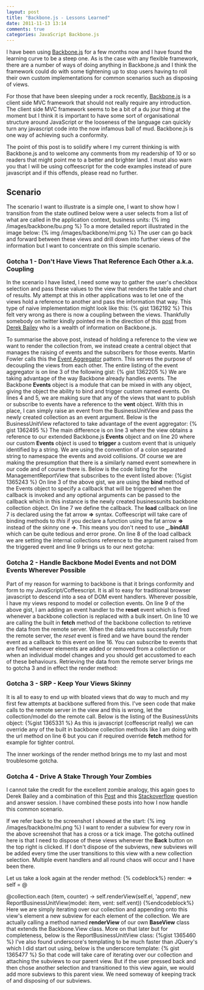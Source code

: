 ```yaml
---
layout: post
title: "Backbone.js - Lessons Learned"
date: 2011-11-13 13:14
comments: true
categories: JavaScript Backbone.js
---
```

I have been using <a href="http://documentcloud.github.com/backbone/" target="_blank">Backbone.js</a> for a few months now and I have found the learning curve to be a steep one.  As is the case with any flexible framework, there are a number of ways of doing anything in Backbone.js and I think the framework could do with some tightening up to stop users having to roll their own custom implementations for common scenarios such as disposing of views.

For those that have been sleeping under a rock recently, <a href="http://documentcloud.github.com/backbone/" target="_blank">Backbone.js</a> is a client side MVC framework that should not really require any introduction.  The client side MVC framework seems to be a bit of a du jour thing at the moment but I think it is important to have some sort of organisational structure around JavaScript or the looseness of the language can quickly turn any javascript code into the now infamous ball of mud.  Backbone.js is one way of achieving such a conformity.

The point of this post is to solidify where I my current thinking is with Backbone.js and to welcome any comments from my readership of 10 or so readers that might point me to a better and brighter land.  I must also warn you that I will be using coffeescript for the code examples instead of pure javascript and if this offends, please read no further.

## Scenario

The scenario I want to illustrate is a simple one, I want to show how I transition from the state outlined below were a user selects from a list of what are called in the application context, business units:
{% img /images/backbone/bu.png %}
To a more detailed report illustrated in the image below:
{% img /images/backbone/mi.png %}
The user can go back and forward between these views and drill down into further views of the information but I want to concentrate on this simple scenario.

###  Gotcha 1 - Don't Have Views That Reference Each Other a.k.a. Coupling
In the scenario I have listed, I need some way to gather the user's checkbox selection and pass these values to the view that renders the table and chart of results.  My attempt at this in other applications was to let one of the views hold a reference to another and pass the information that way.   This type of naive implementation might look like this:
{% gist 1362192 %}
This felt very wrong as there is now a coupling between the views. Thankfully somebody on twitter kindly pointed me in the direction of this <a href="http://lostechies.com/derickbailey/2011/07/19/references-routing-and-the-event-aggregator-coordinating-views-in-backbone-js/" target="_blank">post</a> from <a href="https://twitter.com/#!/derickbailey" target="_blank">Derek Bailey</a> who is a wealth of information on Backbone.js. 

To summarise the above post, instead of holding a reference to the view we want to render the collection from, we instead create a central object that manages the raising of events and the subscribers for those events.  Martin Fowler calls this the <a href="http://martinfowler.com/eaaDev/EventAggregator.html">Event Aggregator</a> pattern.  This serves the purpose of decoupling the views from each other.  The entire listing of the event aggregator is on line 3 of the following gist:
{% gist 1362205 %}
We are taking advantage of the way Backbone already handles events.  The Backbone **Events** object is a module that can be mixed in with any object, giving the object the ability to bind and trigger custom named events.  On lines 4 and 5, we are making sure that any of the views that want to publish or subscribe to events have a reference to the **vent** object.  With this in place, I can simply raise an event from the BusinessUnitView and pass the newly created collection as an event argument.  Below is the BusinessUnitView refactored to take advantage of the event aggregator:
{% gist 1362495 %}
The main difference is on line 3 where the view obtains a reference to our extended Backbone.js **Events** object and on line 20 where our custom **Events** object is used to **trigger** a custom event that is uniquely identified by a string.  We are using the convention of a colon separated string to namespace the events and avoid collisions.  Of course we are making the presumption that there is a similarly named event somewhere in our code and of course there is.  Below is the code listing for the ManagementReportView that subscribes to the event listed above:
{%gist 1365243 %}
On line 3 of the above gist, we are using the **bind** method of the Events object to specify a callback that will be triggered when the callback is invoked and any optional arguments can be passed to the callback which in this instance is the newly created businessunits backbone collection object. On line 7 we define the callback.  The **load** callback on line 7 is declared using the fat arrow **=>** syntax.  Coffeescript will take care of binding methods to *this* if you declare a function using the fat arrow **=>** instead of the skinny one **->**.  This means you don't need to use **_.bindAll** which can be quite tedious and error prone.  On line 8 of the load callback we are setting the internal collections reference to the argument raised from the triggered event and line 9 brings us to our next gotcha:

###  Gotcha 2 - Handle Backbone Model Events and not DOM Events Wherever Possible
Part of my reason for warming to backbone is that it brings conformity and form to my JavaScript/Coffeescript.  It is all to easy for traditional browser javascript to descend into a sea of DOM event handlers.  Wherever possible, I have my views respond to model or collection events.  On line 9 of the above gist, I am adding an event handler to the **reset** event which is fired whenever a backbone collection is replaced with a bulk insert.  On line 10 we are calling the built in **fetch** method of the backbone collection to retrieve the data from the remote server.  When the data returns successfully from the remote server, the *reset* event is fired and we have bound the render event as a callback to this event on line 16.  You can subscribe to events that are fired whenever elements are added or removed from a collection or when an individual model changes and you should get accustomed to each of these behaviours.  Retrieving the data from the remote server brings me to gotcha 3 and in effect the render method:

### Gotcha 3 - SRP - Keep Your Views Skinny
It is all to easy to end up with bloated views that do way to much and my first few attempts at backbone suffered from this.  I've seen code that make calls to the remote server in the view and this is wrong, let the collection/model do the remote call.  Below is the listing of the BusinessUnits object:
{%gist 1365331 %}
As this is javascript (coffeescript really) we can override any of the built in backbone collection methods like I am doing with the url method on line 6 but you can if required override **fetch** method for example for tighter control.  

The inner workings of the render method brings me to my last and most troublesome gotcha.

###  Gotcha 4 - Drive A Stake Through Your Zombies
I cannot take the credit for the excellent zombie analogy, this again goes to Derek Bailey and a combination of this <a href="http://lostechies.com/derickbailey/2011/09/15/zombies-run-managing-page-transitions-in-backbone-apps/" target="_blank">Post</a> and this <a href="http://stackoverflow.com/questions/7567404/backbone-js-repopulate-or-recreate-the-view/7607853#7607853">Stackoverflow</a> question and answer session.  I have combined these posts into how I now handle this common scenario.

If we refer back to the screenshot I showed at the start:
{% img /images/backbone/mi.png %}
I want to render a subview for every row in the above screenshot that has a cross or a tick image.  The gotcha outlined here is that I need to dispose of these views whenever the **Back** button on the top right is clicked.  If I don't dispose of the subviews, new subviews will be added every time the user transitions to this view with a new collection selection.  Multiple event handlers and all round chaos will occur and I have been there.

Let us take a look again at the render method:
{% codeblock%}
render: =>
  self = @

  @collection.each (item, counter) ->
    self.renderView(self.el, 'append', new ReportBusinessUnitView(model: item, vent: self.vent))
{%endcodeblock%}
Here we are simply iterating over our collection and appending onto this view's element a new subview for each element of the collection.  We are actually calling a method named **renderView** of our own **BaseView** class that extends the Backbone.View class.  More on that later but for completeness, below is the ReportBusinessUnitView class:
{%gist 1365460 %}
I've also found underscore's templating to be much faster than JQuery's which I did start out using, below is the underscore template:
{% gist 1365477 %}
So that code will take care of iterating over our collection and attaching the subviews to our parent view.  But if the user pressed back and then chose another selection and transitioned to this view again, we would add more subviews to this parent view.  We need someway of keeping track of and disposing of our subviews.
